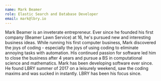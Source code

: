 ```yaml
---
name: Mark Beamer
role: Elastic Search and Database Developer
email: mark@lbry.io
---
```


Mark Beamer is an inveterate entrepreneur. Ever since he founded his first company (Beamer Lawn Service) at 16, he's pursued new and interesting business ideas. 
While running his first computer business, Mark discovered the joys of coding - especially the joys of using coding to eliminate annoying tasks with automation. 
His continued passion for software led him to close the business after 4 years and pursue a BS in computational science and mathematics.
Mark has been developing software ever since. He found LBRY summer of 2017 on a leisurely weekend, saw the coding maxims and was sucked in instantly. LBRY has been his focus since.
